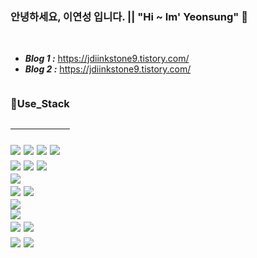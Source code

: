 ### 안녕하세요, 이연성 입니다.  || "Hi ~ Im' Yeonsung" 👋
</br>

* **_Blog 1 :_** https://jdiinkstone9.tistory.com/
* **_Blog 2 :_** https://jdiinkstone9.tistory.com/

<!--
**JdiInkStone/JdiInkStone** is a ✨ _special_ ✨ repository because its `README.md` (this file) appears on your GitHub profile.

Here are some ideas to get you started:

- 🔭 I’m currently working on ...
- 🌱 I’m currently learning ...
- 👯 I’m looking to collaborate on ...
- 🤔 I’m looking for help with ...
- 💬 Ask me about ...
- 📫 How to reach me: ...
- 😄 Pronouns: ...
- ⚡ Fun fact: ...
-->



<div style="float:left">
 <h3>💪Use_Stack<h2>
<hr>
<!-- 
<img src="https://img.shields.io/badge/-HTML5-E34F26?style=flat&logo=HTML5&logoColor=white"/> [skill_Name],[color_Code],[icon_Name],[Icon_Color->-->
<!-- Language/ -->
<!-- HTML -->
<img src="https://img.shields.io/badge/HTML5-E34F26?logo=HTML5&logoColor=white">
<!-- css -->
<img src="https://img.shields.io/badge/CSS3-1572B6?logo=CSS3">
<!-- JS -->
<img src="https://img.shields.io/badge/Javascript-F7DF1E?logo=javascript&logoColor=white">
<!-- java -->
<img src="https://img.shields.io/badge/JAVA-F80000?logo=JAVA"> 
<br>
<!-- Tool/ -->
<!-- Eclipse -->
<img src="https://img.shields.io/badge/Eclipse-2C2255?logo=eclipseide&logoColor=white">
<!-- JSP -->
<img src="https://img.shields.io/badge/JSP-F80000?logo=JSP">
<!-- Spring Boot -->
<img src="https://img.shields.io/badge/Spring boot-36DB33F?logo=Spring&logoColor=white">
<br>
<!-- ORM/-->
<!-- mybatis -->
<img src="https://img.shields.io/badge/Mybaits-black?logo="> 
<br>
<!-- Lib/-->
<!-- bootstarp -->
<img src="https://img.shields.io/badge/Bootstarp-black?logo="> 
<!-- thymeleaf -->
<img src="https://img.shields.io/badge/thymeleaf-005F0F?logo=thymeleaf&logoColor=white"> 
<br>
<!-- Plugin/ -->
<!-- Dbeaver -->
<img src="https://img.shields.io/badge/DBeaver-black?logo=thymeleaf&logoColor=white"> 
<br>
<!-- Tool/ -->
<!-- Maven --> 
<img src="https://img.shields.io/badge/Maven-3C71A36?logo=apachemaven&logoColor=white"> 
<Br>
<!-- DBMS/ -->
<!-- Oralce -->
<img src="https://img.shields.io/badge/Oracle-F80000?logo=Oracle"> 
<!-- maria DB  == RDBMS--RDBMS 는 Temp ? 라 기존의 DBMS 는 아니라고함 --> 
<img src="https://img.shields.io/badge/Mariadb-003545?logo=mariadb"> 
<br>
<!-- Tool/ -->
<img src="https://img.shields.io/badge/GitHub-181717?logo=github&logoColor=white"> 
<img src="https://img.shields.io/badge/SourceTree-0052CC?logo=sourcetree&logoColor=white"> 

</div>

